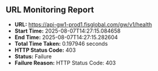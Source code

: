 ## URL Monitoring Report

- **URL:** https://api-gw1-prod1.fisglobal.com/gw/v1/health
- **Start Time:** 2025-08-07T14:27:15.084658
- **End Time:** 2025-08-07T14:27:15.282604
- **Total Time Taken:** 0.197946 seconds
- **HTTP Status Code:** 403
- **Status:** Failure
- **Failure Reason:** HTTP Status Code: 403
